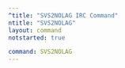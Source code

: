```yaml
---
^title: "SVS2NOLAG IRC Command"
ntitle: "SVS2NOLAG"
layout: command
notstarted: true

command: SVS2NOLAG
---
```

